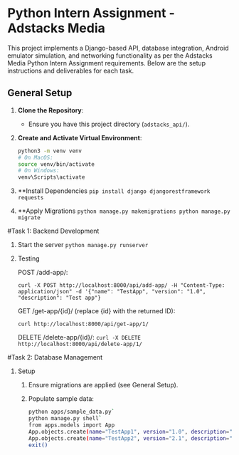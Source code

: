 # Python Intern Assignment - Adstacks Media

This project implements a Django-based API, database integration, Android emulator simulation, and networking functionality as per the Adstacks Media Python Intern Assignment requirements. Below are the setup instructions and deliverables for each task.


## General Setup
1. **Clone the Repository**:
   - Ensure you have this project directory (`adstacks_api/`).

2. **Create and Activate Virtual Environment**:
   ```bash
   python3 -m venv venv
   # On MacOS:
   source venv/bin/activate
   # On Windows:
   venv\Scripts\activate
3. **Install Dependencies
  `pip install django djangorestframework requests`

4. **Apply Migrations
  `python manage.py makemigrations
   python manage.py migrate`

#Task 1: Backend Development
   1. Start the server
      `python manage.py runserver`
   2. Testing
      
      POST /add-app/:
      
      `curl -X POST http://localhost:8000/api/add-app/ -H "Content-Type: application/json" -d '{"name": "TestApp", "version": "1.0", "description": "Test app"}`

      GET /get-app/{id}/ (replace {id} with the returned ID):
      
      `curl http://localhost:8000/api/get-app/1/`

      DELETE /delete-app/{id}/:
      `curl -X DELETE http://localhost:8000/api/delete-app/1/`

#Task 2: Database Management
   1. Setup
      1. Ensure migrations are applied (see General Setup).
      2. Populate sample data:
         
         ```bash
         python apps/sample_data.py`
         python manage.py shell`
         from apps.models import App
         App.objects.create(name="TestApp1", version="1.0", description="Test app 1")
         App.objects.create(name="TestApp2", version="2.1", description="Test app 2")
         exit()
